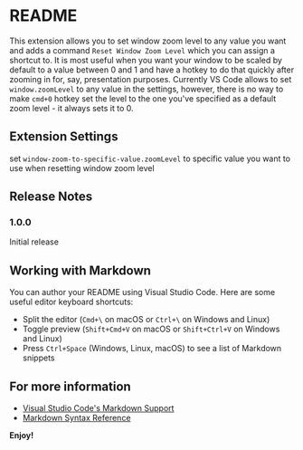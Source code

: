 # README

This extension allows you to set window zoom level to any value you want and adds a command `Reset Window Zoom Level` which you can assign a shortcut to. It is most useful when you want your window to be scaled by default to a value between 0 and 1 and have a hotkey to do that quickly after zooming in for, say, presentation purposes. Currently VS Code allows to set `window.zoomLevel` to any value in the settings, however, there is no way to make `cmd+0` hotkey set the level to the one you've specified as a default zoom level - it always sets it to 0.

## Extension Settings

set `window-zoom-to-specific-value.zoomLevel` to specific value you want to use when resetting window zoom level

## Release Notes
### 1.0.0

Initial release 

## Working with Markdown

You can author your README using Visual Studio Code.  Here are some useful editor keyboard shortcuts:

* Split the editor (`Cmd+\` on macOS or `Ctrl+\` on Windows and Linux)
* Toggle preview (`Shift+Cmd+V` on macOS or `Shift+Ctrl+V` on Windows and Linux)
* Press `Ctrl+Space` (Windows, Linux, macOS) to see a list of Markdown snippets

## For more information

* [Visual Studio Code's Markdown Support](http://code.visualstudio.com/docs/languages/markdown)
* [Markdown Syntax Reference](https://help.github.com/articles/markdown-basics/)

**Enjoy!**
